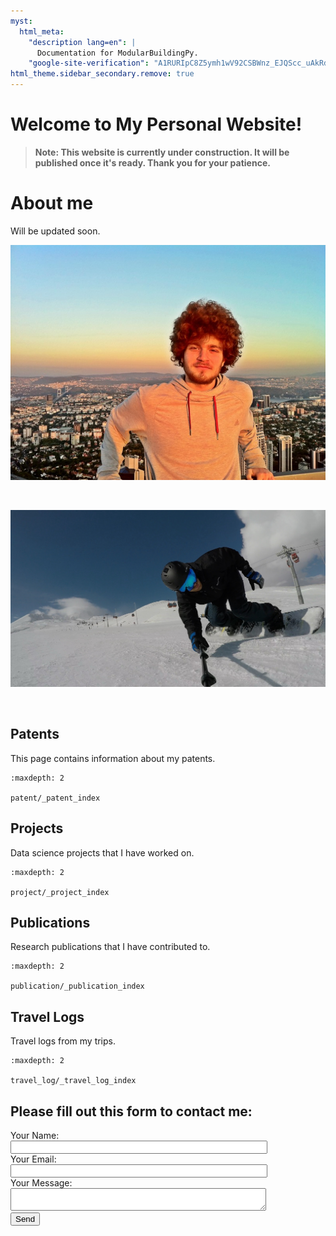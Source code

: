 ```yaml
---
myst:
  html_meta:
    "description lang=en": |
      Documentation for ModularBuildingPy.
    "google-site-verification": "A1RURIpC8Z5ymh1wV92CSBWnz_EJQScc_uAkRdHePwc"
html_theme.sidebar_secondary.remove: true
---
```



# Welcome to My Personal Website!

> **Note: This website is currently under construction. It will be published once it's ready. Thank you for your patience.**


# About me 
Will be updated soon.

<p align="center">
<img src="./_static/me1.JPG" alt="Image 1" width="750"/>
</p>
<br>

<p align="center">
<img src="./_static/me2.JPG" alt="Image 2" width="750"/>
</p>
<br>

## Patents
This page contains information about my patents.

```{toctree}
:maxdepth: 2

patent/_patent_index
```

## Projects
Data science projects that I have worked on.

```{toctree}
:maxdepth: 2

project/_project_index
```

## Publications
Research publications that I have contributed to.

```{toctree}
:maxdepth: 2

publication/_publication_index
```

## Travel Logs
Travel logs from my trips.

```{toctree}
:maxdepth: 2

travel_log/_travel_log_index
```

## Please fill out this form to contact me:

<p style="text-align: center;">
<form action="https://formspree.io/f/myyrzebr" method="POST" style="display: inline-block; width: 80%; min-width: 300px;">
    <label for="name">Your Name:</label><br>
    <input type="text" id="name" name="name" required style="width: 100%;"><br>
    <label for="email">Your Email:</label><br>
    <input type="email" id="email" name="_replyto" required style="width: 100%;"><br>
    <label for="message">Your Message:</label><br>
    <textarea id="message" name="message" required style="width: 100%;"></textarea><br>
    <input type="submit" value="Send">
</form>
</p>

